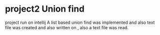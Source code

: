 # project2 Union find
project run on intellij
A list based union find was implemented and also text file was created and also written on , also a text file was read.
